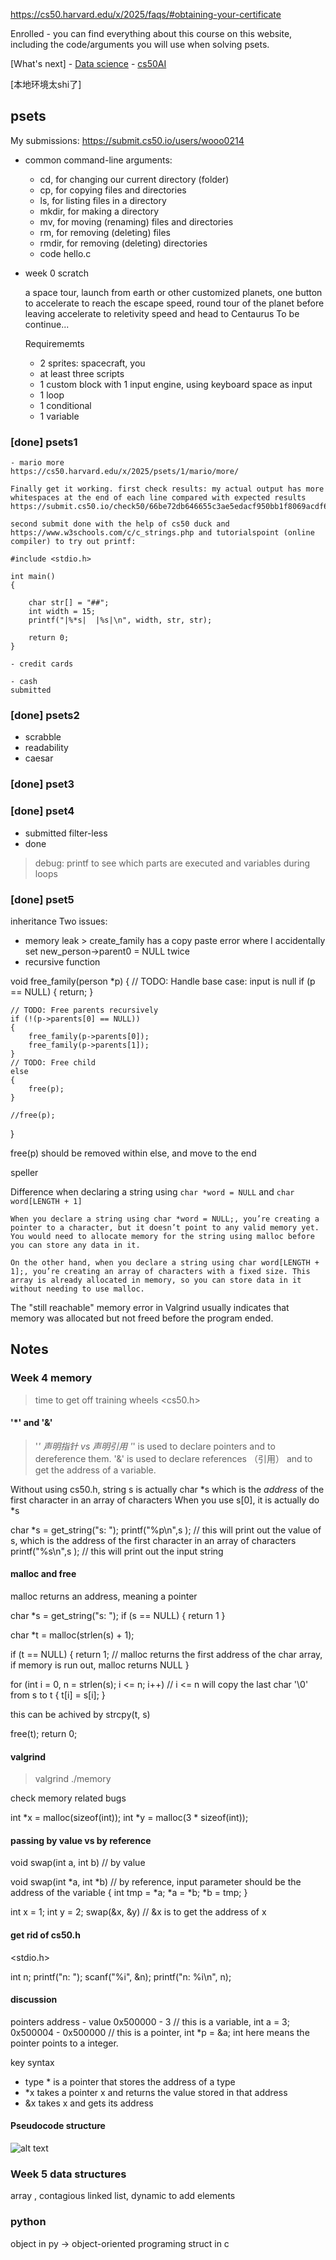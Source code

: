 https://cs50.harvard.edu/x/2025/faqs/#obtaining-your-certificate

Enrolled - you can find everything about this course on this website, including the code/arguments you will use when solving psets.

[What's next]
    - [Data science](https://datascience.quantecon.org/)
    - [cs50AI](https://cs50.harvard.edu/ai/2024/)

[本地环境太shi了]

## psets

My submissions: 
https://submit.cs50.io/users/wooo0214

- common command-line arguments:
    - cd, for changing our current directory (folder)
    - cp, for copying files and directories
    - ls, for listing files in a directory
    - mkdir, for making a directory
    - mv, for moving (renaming) files and directories
    - rm, for removing (deleting) files
    - rmdir, for removing (deleting) directories
    - code hello.c

- week 0 scratch

    a space tour, 
    launch from earth or other customized planets, 
    one button to accelerate to reach the escape speed, 
    round tour of the planet before leaving
    accelerate to reletivity speed and head to Centaurus
    To be continue...

    Requirememts
    - 2 sprites: spacecraft, you
    - at least three scripts
    - 1 custom block with 1 input
        engine, using keyboard space as input
    - 1 loop
    - 1 conditional
    - 1 variable

### [done] psets1

    - mario more
    https://cs50.harvard.edu/x/2025/psets/1/mario/more/

    Finally get it working. first check results: my actual output has more whitespaces at the end of each line compared with expected results
    https://submit.cs50.io/check50/66be72db646655c3ae5edacf950bb1f8069acdf6

    second submit done with the help of cs50 duck and https://www.w3schools.com/c/c_strings.php and tutorialspoint (online compiler) to try out printf:

    #include <stdio.h>

    int main()
    {

        char str[] = "##"; 
        int width = 15; 
        printf("|%*s|  |%s|\n", width, str, str); 

        return 0;
    }

    - credit cards

    - cash
    submitted
    
### [done] psets2
- scrabble
- readability
- caesar

### [done] pset3

### [done] pset4
- submitted filter-less
- done
> debug: printf to see which parts are executed and variables during loops

### [done] pset5

inheritance 
Two issues:
- memory leak > create_family has a copy paste error where I accidentally set new_person->parent0 = NULL twice
- recursive function

void free_family(person *p)
{
    // TODO: Handle base case: input is null
    if (p == NULL)
    {
        return;
    }

    // TODO: Free parents recursively
    if (!(p->parents[0] == NULL))
    {
        free_family(p->parents[0]);
        free_family(p->parents[1]);
    }
    // TODO: Free child
    else
    {
        free(p);
    }

    //free(p);

}

free(p) should be removed within else, and move to the end

speller

Difference when declaring a string using `char *word = NULL` and `char word[LENGTH + 1]`

    When you declare a string using char *word = NULL;, you’re creating a pointer to a character, but it doesn’t point to any valid memory yet. You would need to allocate memory for the string using malloc before you can store any data in it.

    On the other hand, when you declare a string using char word[LENGTH + 1];, you’re creating an array of characters with a fixed size. This array is already allocated in memory, so you can store data in it without needing to use malloc.

The "still reachable" memory error in Valgrind usually indicates that memory was allocated but not freed before the program ended.

## Notes

### Week 4 memory

> time to get off training wheels <cs50.h>

#### '*' and  '&'

> '*' 声明指针 vs 声明引用
'*' is used to declare pointers and to dereference them.
'&' is used to declare references （引用） and to get the address of a variable.

Without using cs50.h, string s is actually char *s which is the *address* of the first character in an array of characters
When you use s[0], it is actually do *s

char *s = get_string("s: ");
printf("%p\n",s ); // this will print out the value of s, which is the address of the first character in an array of characters
printf("%s\n",s ); // this will print out the input string

#### malloc and free

malloc returns an address, meaning a pointer

char *s = get_string("s: ");
if (s == NULL)
{
    return 1
}

char *t = malloc(strlen(s) + 1);

if (t == NULL)
{
    return 1; // malloc returns the first address of the char array, if memory is run out, malloc returns NULL
}

for (int i = 0, n = strlen(s); i <= n; i++) // i <= n will copy the last char '\0' from s to t
{
    t[i] = s[i];
}

this can be achived by strcpy(t, s)

free(t);
return 0;

#### valgrind

> valgrind ./memory

check memory related bugs 

int *x = malloc(sizeof(int)); 
int *y = malloc(3 * sizeof(int)); 

#### passing by value vs by reference

void swap(int a, int b) // by value

void swap(int *a, int *b) // by reference, input parameter should be the address of the variable
{
    int tmp = *a;
    *a = *b;
    *b = tmp;
}

int x = 1;
int y = 2;
swap(&x, &y) // &x is to get the address of x

#### get rid of cs50.h

<stdio.h>

int n;
printf("n: ");
scanf("%i", &n);
printf("n: %i\n", n);

#### discussion

pointers
address - value
0x500000 - 3 // this is a variable, int a = 3;
0x500004 - 0x500000 // this is a pointer, int *p = &a; int here means the pointer points to a integer.

key syntax
- type * is a pointer that stores the address of a type
- *x takes a pointer x and returns the value stored in that address
- &x takes x and gets its address

#### Pseudocode structure

![alt text](image.png)

### Week 5 data structures

array , contagious
linked list, dynamic to add elements

### python

object in py -> object-oriented programing
struct in c